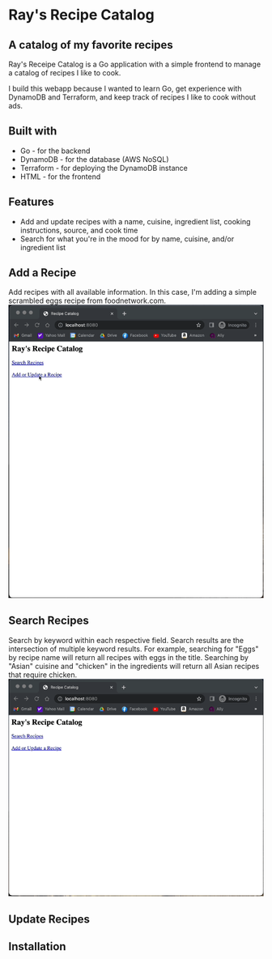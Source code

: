 # Ray's Recipe Catalog
## A catalog of my favorite recipes

Ray's Receipe Catalog is a Go application with a simple frontend to manage a catalog of recipes I like to cook.

I build this webapp because I wanted to learn Go, get experience with DynamoDB and Terraform, and keep track of recipes I like to cook without ads.

## Built with
- Go - for the backend
- DynamoDB - for the database (AWS NoSQL)
- Terraform - for deploying the DynamoDB instance
- HTML - for the frontend

## Features
- Add and update recipes with a name, cuisine, ingredient list, cooking instructions, source, and cook time
- Search for what you're in the mood for by name, cuisine, and/or ingredient list

## Add a Recipe
Add recipes with all available information. In this case, I'm adding a simple scrambled eggs recipe from foodnetwork.com.
![](https://github.com/raytighe/recipe_catalog/blob/main/img/add-recipe.gif)

## Search Recipes
Search by keyword within each respective field. Search results are the intersection of multiple keyword results. For example, searching for "Eggs" by recipe name will return all recipes with eggs in the title. Searching by "Asian" cuisine and "chicken" in the ingredients will return all Asian recipes that require chicken. 
![](https://github.com/raytighe/recipe_catalog/blob/main/img/search.gif)

## Update Recipes

## Installation